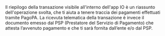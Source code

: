 Il riepilogo della transazione visibile all'interno dell'app IO è un riassunto dell'operazione svolta, che ti aiuta a tenere traccia dei pagamenti effettuati tramite PagoPA. 
La ricevuta telematica della transazione è invece il documento emesso dal PSP (Prestatore del Servizio di Pagamento) che attesta l’avvenuto pagamento e che ti sarà fornita dall’ente e/o dal PSP.